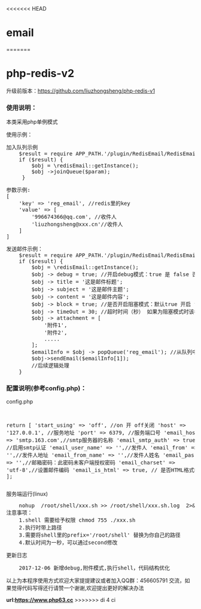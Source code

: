 <<<<<<< HEAD
# email
=======
# php-redis-v2
升级前版本：<a href='https://github.com/liuzhongsheng/php-redis-v1'>https://github.com/liuzhongsheng/php-redis-v1</a>
<h3>使用说明：</h3>
<p>本类采用php单例模式</p>
<p>使用示例：</p>
<pre>加入队列示例
    $result = require APP_PATH.'/plugin/RedisEmail/RedisEmail.class.php';
    if ($result) {
        $obj = \redisEmail::getInstance();
        $obj ->joinQueue($param);
     }   
</pre>

<pre>
参数示例:
[
    'key' => 'reg_email', //redis里的key
    'value' => [
        '996674366@qq.com', //收件人
        'liuzhongsheng@xxx.cn'//收件人
    ]
]
</pre>
<pre>发送邮件示例：
    $result = require APP_PATH.'/plugin/RedisEmail/RedisEmail.class.php';
    if ($result) {
        $obj = \redisEmail::getInstance();
        $obj -> debug = true; //开启debug模式：true 是 false 否
        $obj -> title = '这是邮件标题';
        $obj -> subject = '这是邮件主题';
        $obj -> content = '这是邮件内容';
        $obj -> block = true; //是否开启阻塞模式：默认true 开启 false 关闭，如果需要开启可以注释该行
        $obj -> timeOut = 30; //超时时间（秒） 如果为阻塞模式时该参数生效
        $obj -> attachment = [
            '附件1',
            '附件2',
            .....
        ];
        $emailInfo = $obj -> popQueue('reg_email'); //从队列中获取待处理的任务
        $obj->sendEmail($emailInfo[1]);
        //后续逻辑处理
    }
</pre>

<h3>配置说明<span>(参考config.php)</span>：</h3>

<p>config.php<p>
<pre>

return [
    'start_using'       =>  'off',  //on 开 off关闭
    'host'              =>  '127.0.0.1',    //服务地址
    'port'              =>  6379,   //服务端口号
    'email_host'        =>  'smtp.163.com',//smtp服务器的名称
    'email_smtp_auth'   =>  true, //启用smtp认证
    'email_user_name'   =>  '',//发件人
    'email_from'        =>  '',//发件人地址
    'email_from_name'   =>  '',//发件人姓名
    'email_passwrod'    =>  '',//邮箱密码：此密码未客户端授权密码
    'email_charset'     =>  'utf-8',//设置邮件编码
    'email_is_html'     =>  true, // 是否HTML格式邮件
];
</pre>

服务端运行(linux)
<pre>
    nohup  /root/shell/xxx.sh >> /root/shell/xxx.sh.log  2>&1 &
注意事项：
    1.shell 需要给予权限 chmod 755 ./xxx.sh
    2.执行时带上路径
    3.需要将shell里的prefix='/root/shell' 替换为你自己的路径
    4.默认时间为一秒，可以通过second修改
</pre>
更新日志
<br>
<pre>
    2017-12-06 新增debug,附件模式,执行shell，代码结构优化
</pre>
<p>以上为本程序使用方式欢迎大家提提建议或者加入QQ群：456605791 交流，如果觉得代码写得还行请赞一个谢谢,欢迎提出更好的解决办法<p>
<b>url:<a href='https://www.php63.cc'>https://www.php63.cc</a></b>
>>>>>>> di 4 ci
